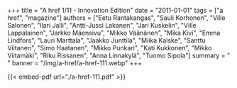 +++
title = "A href 1/11 - Innovation Edition"
date = "2011-01-01"
tags = ["a href", "magazine"]
authors = ["Eetu Rantakangas", "Sauli Korhonen", "Ville Salonen", "Ilari Jalli", "Antti-Jussi Lakanen", "Jari Kuskelin", "Ville Lappalainen", "Jarkko Mäensivu", "Mikko Väänänen", "Mika Kivi", "Emma Lindfors", "Lauri Marttala", "Jaakko Junttila", "Miika Kalske", "Santtu Viitanen", "Simo Haatanen", "Mikko Punkari", "Kati Kukkonen", "Mikko Viitamäki", "Riku Rissanen", "Anna Linnakylä", "Tuomo Sipola"]
summary = " "
banner = "/img/a-href/a-href-111.webp"
+++

{{< embed-pdf url="./a-href-111.pdf" >}}
